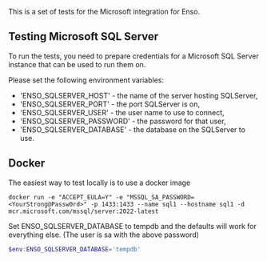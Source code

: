This is a set of tests for the Microsoft integration for Enso.

## Testing Microsoft SQL Server

To run the tests, you need to prepare credentials for a Microsoft SQL Server
instance that can be used to run them on.

Please set the following environment variables:

- 'ENSO_SQLSERVER_HOST' - the name of the server hosting SQLServer,
- 'ENSO_SQLSERVER_PORT' - the port SQLServer is on,
- 'ENSO_SQLSERVER_USER' - the user name to use to connect,
- 'ENSO_SQLSERVER_PASSWORD' - the password for that user,
- 'ENSO_SQLSERVER_DATABASE' - the database on the SQLServer to use.

## Docker

The easiest way to test locally is to use a docker image

```shell
docker run -e "ACCEPT_EULA=Y" -e "MSSQL_SA_PASSWORD=<YourStrong@Passw0rd>" -p 1433:1433 --name sql1 --hostname sql1 -d mcr.microsoft.com/mssql/server:2022-latest
```

Set ENSO_SQLSERVER_DATABASE to tempdb and the defaults will work for everything
else. (The user is sa with the above password)

```powershell
$env:ENSO_SQLSERVER_DATABASE='tempdb'
```
